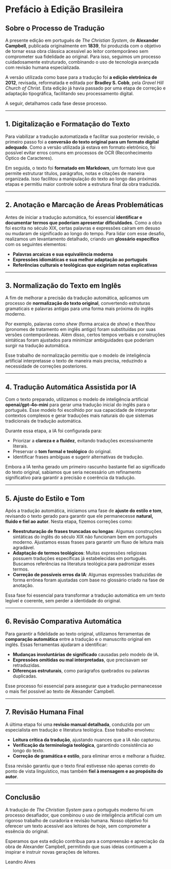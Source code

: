 # Prefácio à Edição Brasileira

## **Sobre o Processo de Tradução**

A presente edição em português de *The Christian System*, de **Alexander Campbell**, publicada originalmente em **1839**, foi produzida com o objetivo de tornar essa obra clássica acessível ao leitor contemporâneo sem comprometer sua fidelidade ao original. Para isso, seguimos um processo cuidadosamente estruturado, combinando o uso de tecnologia avançada com revisão humana especializada.

A versão utilizada como base para a tradução foi **a edição eletrônica de 2012**, revisada, reformatada e editada por **Bradley S. Cobb**, pela *Gravel Hill Church of Christ*. Esta edição já havia passado por uma etapa de correção e adaptação tipográfica, facilitando seu processamento digital.

A seguir, detalhamos cada fase desse processo.

---

## **1. Digitalização e Formatação do Texto**

Para viabilizar a tradução automatizada e facilitar sua posterior revisão, o primeiro passo foi a **conversão do texto original para um formato digital adequado**. Como a versão utilizada já estava em formato eletrônico, foi possível evitar erros comuns em processos de OCR (Reconhecimento Óptico de Caracteres).

Em seguida, o texto foi **formatado em Markdown**, um formato leve que permite estruturar títulos, parágrafos, notas e citações de maneira organizada. Isso facilitou a manipulação do texto ao longo das próximas etapas e permitiu maior controle sobre a estrutura final da obra traduzida.

---

## **2. Anotação e Marcação de Áreas Problemáticas**

Antes de iniciar a tradução automática, foi essencial **identificar e documentar termos que poderiam apresentar dificuldades**. Como a obra foi escrita no século XIX, certas palavras e expressões caíram em desuso ou mudaram de significado ao longo do tempo. Para lidar com esse desafio, realizamos um levantamento detalhado, criando um **glossário específico** com os seguintes elementos:

- **Palavras arcaicas e sua equivalência moderna**  
- **Expressões idiomáticas e sua melhor adaptação ao português**  
- **Referências culturais e teológicas que exigiriam notas explicativas**  

---

## **3. Normalização do Texto em Inglês**

A fim de melhorar a precisão da tradução automática, aplicamos um processo de **normalização do texto original**, convertendo estruturas gramaticais e palavras antigas para uma forma mais próxima do inglês moderno.

Por exemplo, palavras como *shew* (forma arcaica de *show*) e *thee/thou* (pronomes de tratamento em inglês antigo) foram substituídas por suas versões contemporâneas. Além disso, certos tempos verbais e construções sintáticas foram ajustados para minimizar ambiguidades que poderiam surgir na tradução automática.

Esse trabalho de normalização permitiu que o modelo de inteligência artificial interpretasse o texto de maneira mais precisa, reduzindo a necessidade de correções posteriores.

---

## **4. Tradução Automática Assistida por IA**

Com o texto preparado, utilizamos o modelo de inteligência artificial **openai/gpt-4o-mini** para gerar uma tradução inicial do inglês para o português. Esse modelo foi escolhido por sua capacidade de interpretar contextos complexos e gerar traduções mais naturais do que sistemas tradicionais de tradução automática.

Durante essa etapa, a IA foi configurada para:

- Priorizar a **clareza e a fluidez**, evitando traduções excessivamente literais.  
- Preservar o **tom formal e teológico** do original.  
- Identificar frases ambíguas e sugerir alternativas de tradução.  

Embora a IA tenha gerado um primeiro rascunho bastante fiel ao significado do texto original, sabíamos que seria necessário um refinamento significativo para garantir a precisão e coerência da tradução.

---

## **5. Ajuste do Estilo e Tom**

Após a tradução automática, iniciamos uma fase de **ajuste do estilo e tom**, revisando o texto gerado para garantir que ele permanecesse **natural, fluido e fiel ao autor**. Nesta etapa, fizemos correções como:

- **Reestruturação de frases truncadas ou longas**: Algumas construções sintáticas do inglês do século XIX não funcionam bem em português moderno. Ajustamos essas frases para garantir um fluxo de leitura mais agradável.  
- **Adaptação de termos teológicos**: Muitas expressões religiosas possuem traduções específicas já estabelecidas em português. Buscamos referências na literatura teológica para padronizar esses termos.  
- **Correção de possíveis erros da IA**: Algumas expressões traduzidas de forma errônea foram ajustadas com base no glossário criado na fase de anotação.  

Essa fase foi essencial para transformar a tradução automática em um texto legível e coerente, sem perder a identidade do original.

---

## **6. Revisão Comparativa Automática**

Para garantir a fidelidade ao texto original, utilizamos ferramentas de **comparação automática** entre a tradução e o manuscrito original em inglês. Essas ferramentas ajudaram a identificar:

- **Mudanças involuntárias de significado** causadas pelo modelo de IA.  
- **Expressões omitidas ou mal interpretadas**, que precisavam ser retraduzidas.  
- **Diferenças estruturais**, como parágrafos quebrados ou palavras duplicadas.  

Esse processo foi essencial para assegurar que a tradução permanecesse o mais fiel possível ao texto de Alexander Campbell.

---

## **7. Revisão Humana Final**

A última etapa foi uma **revisão manual detalhada**, conduzida por um especialista em tradução e literatura teológica. Esse trabalho envolveu:

- **Leitura crítica da tradução**, ajustando nuances que a IA não capturou.  
- **Verificação da terminologia teológica**, garantindo consistência ao longo do texto.  
- **Correção de gramática e estilo**, para eliminar erros e melhorar a fluidez.  

Essa revisão garantiu que o texto final estivesse não apenas correto do ponto de vista linguístico, mas também **fiel à mensagem e ao propósito do autor**.

---

## **Conclusão**

A tradução de *The Christian System* para o português moderno foi um processo desafiador, que combinou o uso de inteligência artificial com um rigoroso trabalho de curadoria e revisão humana. Nosso objetivo foi oferecer um texto acessível aos leitores de hoje, sem comprometer a essência do original.

Esperamos que esta edição contribua para a compreensão e apreciação da obra de Alexander Campbell, permitindo que suas ideias continuem a inspirar e instruir novas gerações de leitores.

Leandro Alves